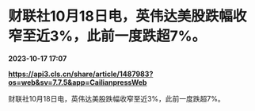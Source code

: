 # 财联社10月18日电，英伟达美股跌幅收窄至近3%，此前一度跌超7%。

**2023-10-17 17:07**

**https://api3.cls.cn/share/article/1487983?os=web&sv=7.7.5&app=CailianpressWeb**

财联社10月18日电，英伟达美股跌幅收窄至近3%，此前一度跌超7%。
